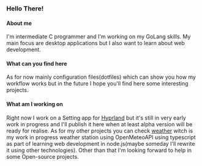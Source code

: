 ### Hello There!

<!--
**PolskiGlizda/PolskiGlizda** is a ✨ _special_ ✨ repository because its `README.md` (this file) appears on your GitHub profile.

Here are some ideas to get you started:

- 🔭 I’m currently working on ...
- 🌱 I’m currently learning ...
- 👯 I’m looking to collaborate on ...
- 🤔 I’m looking for help with ...
- 💬 Ask me about ...
- 📫 How to reach me: ...
- 😄 Pronouns: ...
- ⚡ Fun fact: ...
-->
#### About me
I'm intermediate C programmer and I'm working on my GoLang skills. My main focus are desktop applications but I also want to learn about web development.

#### What can you find here
As for now mainly configuration files(dotfiles) which can show you how my workflow works but in the future I hope you'll find here some interesting projects.

#### What am I working on
Right now I work on a Setting app for [Hyprland](https://github.com/hyprwm/Hyprland) but it's still in very early work in progress and I'll publish it here when at least alpha version will be ready for realise. As for my other projects you can check [weather](https://github.com/PolskiGlizda/weather) witch is my work in progress weather station using OpenMeteoAPI using typescript as part of learning web development in node.js(maybe someday I'll rewrite it using other technologies). Other than that I'm looking forward to help in some Open-source projects.

